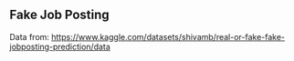 ## Fake Job Posting
Data from: https://www.kaggle.com/datasets/shivamb/real-or-fake-fake-jobposting-prediction/data